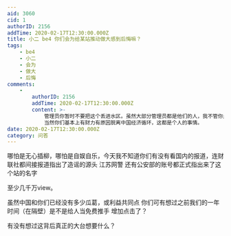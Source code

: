 ```yaml
---
aid: 3060
cid: 1
authorID: 2156
addTime: 2020-02-17T12:30:00.000Z
title: 小二 be4 你们会为给某站推动做大感到后悔嘛？
tags:
    - be4
    - 小二
    - 会为
    - 做大
    - 后悔
comments:
    -
        authorID: 2156
        addTime: 2020-02-17T12:30:00.000Z
        content: >-
            管理员你暂时不要把这个丢进水区。虽然大部分管理员都是他们的人，我不管你是不是汉人 或自定义非某国人 精神某国人
            当然你们基本上有财力有原因脱离中国经济循环，这都是个人的事情。
date: 2020-02-17T12:30:00.000Z
category: 问答
---
```


哪怕是无心插柳，哪怕是自娱自乐，今天我不知道你们有没有看国内的报道，连财联社都间接报道指出了造谣的源头 江苏网警 还有公安部的账号都正式指出来了这个站的名字

至少几千万view。

虽然中国和你们已经没有多少瓜葛，或利益共同点 你们可有想过之前我们的一年时间（在隔壁）是不是给人当免费推手 增加点击了？

有没有想过这背后真正的大台想要什么？
